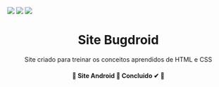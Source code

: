 <img src="https://img.shields.io/static/v1?label=Version&message=1.9&color=008000&style=for-the-badge&logo=android"/> <img src="https://img.shields.io/static/v1?label=HTML&message=Use&color=#E34F26&style=forthe-badge&logo=html5"/> <img src="https://img.shields.io/static/v1?label=CSS&message=Use&color=#1572B6&style=for-the-badge&logo=css3"/> 

<h1 align="center">Site Bugdroid</h1>
<p align="center">Site criado para treinar os conceitos aprendidos de HTML e CSS</p>

<h4 align="center"> 
	🚧  Site Android 🚀 Concluido ✔ 🚧
</h4>
